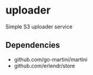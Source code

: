 # uploader

Simple S3 uploader service

## Dependencies

- github.com/go-martini/martini
- github.com/erlendr/store
